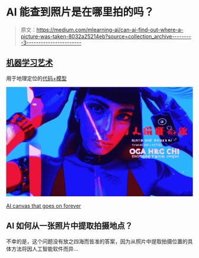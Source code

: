 # AI 能查到照片是在哪里拍的吗？

> 原文：<https://medium.com/mlearning-ai/can-ai-find-out-where-a-picture-was-taken-8032a25214eb?source=collection_archive---------3----------------------->

## [机器学习艺术](https://mlearning.substack.com)

用于地理定位的[代码+模型](#c808)

[![](img/774e9c577a1ef1f4d4809bf25e218be3.png)](https://mlearning.substack.com/p/ai-canvas-that-goes-on-forever?r=z7zu8&s=w&utm_campaign=post&utm_medium=web)

[AI canvas that goes on forever](https://mlearning.substack.com/p/ai-canvas-that-goes-on-forever?r=z7zu8&s=w&utm_campaign=post&utm_medium=web)

## AI 如何从一张照片中提取拍摄地点？

不幸的是，这个问题没有放之四海而皆准的答案，因为从照片中提取拍摄位置的具体方法将因人工智能软件而异…